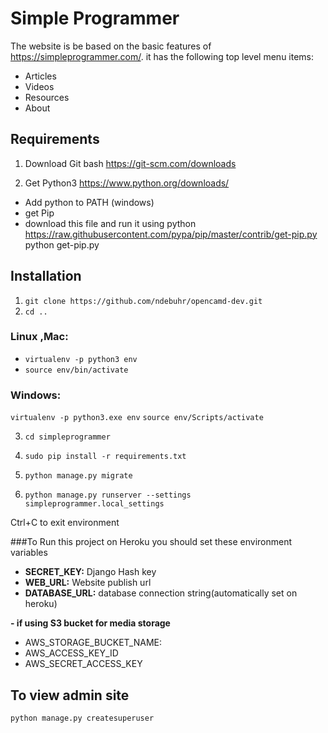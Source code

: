 # Simple Programmer

The website is be based on the basic features of https://simpleprogrammer.com/.
it has the following top level menu items:
- Articles
- Videos
- Resources
- About


## Requirements
1. Download Git bash
https://git-scm.com/downloads

2. Get Python3
https://www.python.org/downloads/
- Add python to PATH  (windows)
- get Pip
- download this file and run it using python
https://raw.githubusercontent.com/pypa/pip/master/contrib/get-pip.py
python get-pip.py


## Installation
1. ```git clone https://github.com/ndebuhr/opencamd-dev.git```
2. ```cd .. ```
### Linux ,Mac:
- ```virtualenv -p python3 env```
- ```source env/bin/activate```
### Windows:
```virtualenv -p python3.exe env```
```source env/Scripts/activate```

3. ```cd simpleprogrammer```

4. ```sudo pip install -r requirements.txt```
5. ```python manage.py migrate```
6. ```python manage.py runserver --settings simpleprogrammer.local_settings ```

Ctrl+C to exit environment

###To Run this project on Heroku you should set these environment variables
- **SECRET_KEY:**  Django Hash key
- **WEB_URL:** Website publish url
- **DATABASE_URL:** database connection string(automatically set on heroku)

**- if using S3 bucket for media storage**
- AWS_STORAGE_BUCKET_NAME:
- AWS_ACCESS_KEY_ID
- AWS_SECRET_ACCESS_KEY


## To view admin site 

```python manage.py createsuperuser```